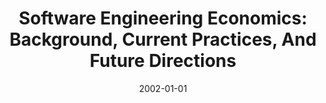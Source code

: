 ---
title: "Software Engineering Economics: Background, Current Practices, And Future Directions"
date: 2002-01-01
venue: "Proceedings of the 24th International Conference on Software Engineering, ICSE 2002, 19-25 May 2002, Orlando, Florida, USA"
paperurl: https://doi.org/10.1145/581339.581444
authors: "M Hakan Erdogmus, Barry W Boehm, Warren Harrison, Donald J Reifer and Kevin J Sullivan"
awards: ""
---